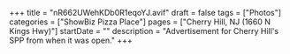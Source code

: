 +++
title = "nR662UWehKDb0R1eqoYJ.avif"
draft = false
tags = ["Photos"]
categories = ["ShowBiz Pizza Place"]
pages = ["Cherry Hill, NJ (1660 N Kings Hwy)"]
startDate = ""
description = "Advertisement for Cherry Hill's SPP from when it was open."
+++
